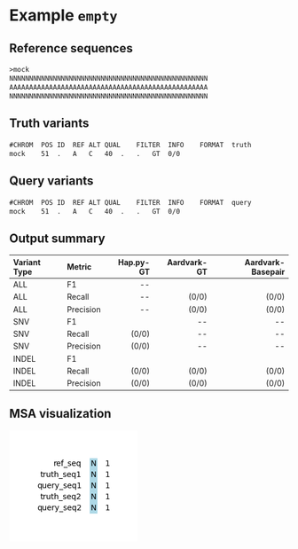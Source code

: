 # Example `empty`
## Reference sequences
```
>mock
NNNNNNNNNNNNNNNNNNNNNNNNNNNNNNNNNNNNNNNNNNNNNNNNNN
AAAAAAAAAAAAAAAAAAAAAAAAAAAAAAAAAAAAAAAAAAAAAAAAAA
NNNNNNNNNNNNNNNNNNNNNNNNNNNNNNNNNNNNNNNNNNNNNNNNNN
```
## Truth variants
```
#CHROM	POS	ID	REF	ALT	QUAL	FILTER	INFO	FORMAT	truth
mock	51	.	A	C	40	.	.	GT	0/0
```
## Query variants
```
#CHROM	POS	ID	REF	ALT	QUAL	FILTER	INFO	FORMAT	query
mock	51	.	A	C	40	.	.	GT	0/0
```
## Output summary
Variant Type | Metric | Hap.py-GT | Aardvark-GT | Aardvark-Basepair
:-- | :-- | --: | --: | --:
ALL | F1 | -- |  | 
ALL | Recall | -- |  (0/0) |  (0/0)
ALL | Precision | -- |  (0/0) |  (0/0)
SNV | F1 |  | -- | --
SNV | Recall |  (0/0) | -- | --
SNV | Precision |  (0/0) | -- | --
INDEL | F1 |  |  | 
INDEL | Recall |  (0/0) |  (0/0) |  (0/0)
INDEL | Precision |  (0/0) |  (0/0) |  (0/0)
## MSA visualization
![](./msa_viz/msa.png)
